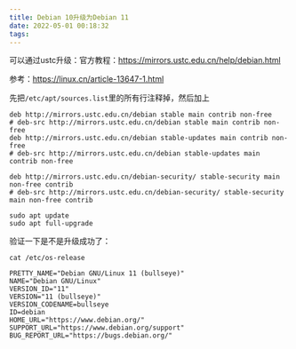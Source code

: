 ```yaml
---
title: Debian 10升级为Debian 11
date: 2022-05-01 00:18:32
tags:
---
```


可以通过ustc升级：官方教程：<https://mirrors.ustc.edu.cn/help/debian.html>

参考：<https://linux.cn/article-13647-1.html>

先把`/etc/apt/sources.list`里的所有行注释掉，然后加上

```text
deb http://mirrors.ustc.edu.cn/debian stable main contrib non-free
# deb-src http://mirrors.ustc.edu.cn/debian stable main contrib non-free
deb http://mirrors.ustc.edu.cn/debian stable-updates main contrib non-free
# deb-src http://mirrors.ustc.edu.cn/debian stable-updates main contrib non-free

deb http://mirrors.ustc.edu.cn/debian-security/ stable-security main non-free contrib
# deb-src http://mirrors.ustc.edu.cn/debian-security/ stable-security main non-free contrib
```

```shell
sudo apt update
sudo apt full-upgrade
```

验证一下是不是升级成功了：

```shell
cat /etc/os-release
```

```text
PRETTY_NAME="Debian GNU/Linux 11 (bullseye)"
NAME="Debian GNU/Linux"
VERSION_ID="11"
VERSION="11 (bullseye)"
VERSION_CODENAME=bullseye
ID=debian
HOME_URL="https://www.debian.org/"
SUPPORT_URL="https://www.debian.org/support"
BUG_REPORT_URL="https://bugs.debian.org/"
```
